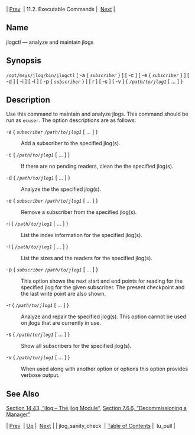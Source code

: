 | [Prev](executable.jlog_sanity_check)  | 11.2. Executable Commands |  [Next](executable.lu_pull.php) |

<a name="executable.jlogctl"></a>
## Name

jlogctl — analyze and maintain jlogs

## Synopsis

`/opt/msys/jlog/bin/jlogctl` [ -a { *`subscriber`* } ] [ -c ] [ -e { *`subscriber`* } ] [ -d ] [ -i ] [ -l ] [ -p { *`subscriber`* } ] [ r ] [ -s ] [ -v ] { *`/path/to/jlog1`* [ ... ] }

<a name="idp14632768"></a>
## Description

Use this command to maintain and analyze jlogs. This command should be run as `ecuser`. The option descriptions are as follows:

<dl className="variablelist">

<dt>

-a { *`subscriber`* *`/path/to/jlog1`* [ ... ] }

</dt>

<dd>

Add a subscriber to the specified jlog(s).

</dd>

<dt>

-c { *`/path/to/jlog1`* [ ... ] }

</dt>

<dd>

If there are no pending readers, clean the the specified jlog(s).

</dd>

<dt>

-d { *`/path/to/jlog1`* [ ... ] }

</dt>

<dd>

Analyze the the specified jlog(s).

</dd>

<dt>

-e { *`subscriber`* *`/path/to/jlog1`* [ ... ] }

</dt>

<dd>

Remove a subscriber from the specified jlog(s).

</dd>

<dt>

-i { *`/path/to/jlog1`* [ ... ] }

</dt>

<dd>

List the index information for the specified jlog(s).

</dd>

<dt>

-l { *`/path/to/jlog1`* [ ... ] }

</dt>

<dd>

List the sizes and the readers for the specified jlog(s).

</dd>

<dt>

-p { *`subscriber`* *`/path/to/jlog1`* [ ... ] }

</dt>

<dd>

This option shows the next start and end points for reading for the specified jlog for the given subscriber. The present checkpoint and the last write point are also shown.

</dd>

<dt>

-r { *`/path/to/jlog1`* [ ... ] }

</dt>

<dd>

Analyze and repair the specified jlog(s). This option cannot be used on jlogs that are currently in use.

</dd>

<dt>

-s { *`/path/to/jlog1`* [ ... ] }

</dt>

<dd>

Show all subscribers for the specified jlog(s).

</dd>

<dt>

-v { *`/path/to/jlog1`* [ ... ] }

</dt>

<dd>

When used along with another option or options this option provides verbose output.

</dd>

</dl>

<a name="idp14657808"></a>
## See Also

[Section 14.43, “jlog – The jlog Module”](modules.jlog "14.43. jlog – The jlog Module"), [Section 7.6.6, “Decommissioning a Manager”](cluster.config.logging.php#cluster.config.logging.decommissioning "7.6.6. Decommissioning a Manager")

| [Prev](executable.jlog_sanity_check)  | [Up](exe.commands.details.php) |  [Next](executable.lu_pull.php) |
| jlog_sanity_check  | [Table of Contents](index) |  lu_pull |
